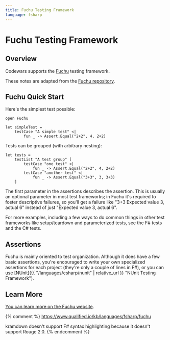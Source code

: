 ```yaml
---
title: Fuchu Testing Framework
language: fsharp
---
```


# Fuchu Testing Framework

## Overview

Codewars supports the [Fuchu](https://github.com/mausch/Fuchu) testing framework.

These notes are adapted from the [Fuchu repository](https://github.com/mausch/Fuchu).

## Fuchu Quick Start

Here's the simplest test possible:

```
open Fuchu

let simpleTest =
    testCase "A simple test" <|
        fun _ -> Assert.Equal("2+2", 4, 2+2)
```

Tests can be grouped (with arbitrary nesting):

```
let tests =
    testList "A test group" [
        testCase "one test" <|
            fun _ -> Assert.Equal("2+2", 4, 2+2)
        testCase "another test" <|
            fun _ -> Assert.Equal("3+3", 3, 3+3)
    ]
```

The first parameter in the assertions describes the assertion.
This is usually an optional parameter in most test frameworks;
in Fuchu it's required to foster descriptive failures,
so you'll get a failure like "3+3 Expected value 3, actual 6"
instead of just "Expected value 3, actual 6".

For more examples, including a few ways to do common things in other test frameworks like setup/teardown and parameterized tests,
see the F# tests and the C# tests.

## Assertions

Fuchu is mainly oriented to test organization.
Although it does have a few basic assertions,
 you're encouraged to write your own specialized assertions for each project
(they're only a couple of lines in F#),
or you can use [NUnit]({{ "/languages/csharp/nunit" | relative_url }} "NUnit Testing Framework").

## Learn More

[You can learn more on the Fuchu website](https://github.com/mausch/Fuchu).


{% comment %}
https://www.qualified.io/kb/languages/fsharp/fuchu

kramdown doesn't support F# syntax highlighting because it doesn't support Rouge 2.0.
{% endcomment %}
